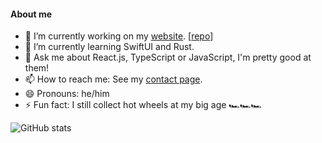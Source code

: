 #### About me
- 🔭 I’m currently working on my [website](https://jakub.studio). [[repo](https://github.com/jakub-studio/website)]
- 🌱 I’m currently learning SwiftUI and Rust.
- 💬 Ask me about React.js, TypeScript or JavaScript, I'm pretty good at them!
- 📫 How to reach me: See my [contact page](https://jakub.studio/contact).
- 😄 Pronouns: he/him
- ⚡ Fun fact: I still collect hot wheels at my big age 🏎️🏎️🏎️

<p align="left">
  <img alt="GitHub stats" src="https://github-readme-stats.vercel.app/api?username=jakub-studio&count_private=true&show_icons=true&theme=react"/>
</p>


<!-- See https://github.com/anuraghazra/github-readme-stats -->

<!--
**jakuski/jakuski** is a ✨ _special_ ✨ repository because its `README.md` (this file) appears on your GitHub profile.
Here are some ideas to get you started:
- 🔭 I’m currently working on ...
- 🌱 I’m currently learning ...
- 👯 I’m looking to collaborate on ...
- 🤔 I’m looking for help with ...
- 💬 Ask me about ...
- 📫 How to reach me: ...
- 😄 Pronouns: ...
- ⚡ Fun fact: ...
-->
